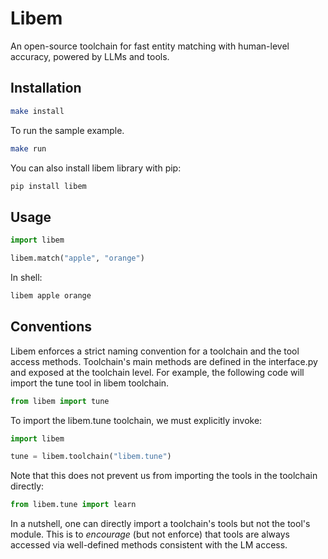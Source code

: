 # Libem

An open-source toolchain for fast entity matching with human-level accuracy, powered by LLMs and tools.

## Installation

```bash
make install
```







To run the sample example.

```bash
make run
```

You can also install libem library with pip:

```bash
pip install libem
```

## Usage

```python
import libem

libem.match("apple", "orange")
```

In shell:

```bash
libem apple orange
```

## Conventions

Libem enforces a strict naming convention for a toolchain and the tool access methods.
Toolchain's main methods are defined in the interface.py and exposed at the toolchain level.
For example, the following code will import the tune tool in libem toolchain.

```python
from libem import tune
```

To import the libem.tune toolchain, we must explicitly invoke:

```python 
import libem

tune = libem.toolchain("libem.tune") 
```

Note that this does not prevent us from importing the tools in the toolchain directly:

```python
from libem.tune import learn
```

In a nutshell, one can directly import a toolchain's tools but not the tool's module. 
This is to _encourage_ (but not enforce) that tools are always accessed via well-defined methods consistent with the LM access.